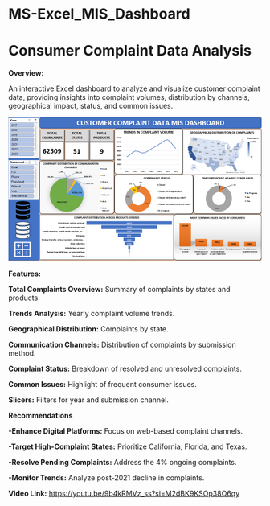 # MS-Excel_MIS_Dashboard
# Consumer Complaint Data Analysis

**Overview:**

An interactive Excel dashboard to analyze and visualize customer complaint data, providing insights into complaint volumes, distribution by channels, geographical impact, status, and common issues.

![Project Screenshot](https://github.com/JoshiPankaj09/MS-Excel_MIS_Dashboard/blob/main/Screenshot%202024-08-24%20132736.png?raw=true)



   **Features:**

**Total Complaints Overview:** Summary of complaints by states and products.

**Trends Analysis:** Yearly complaint volume trends.

**Geographical Distribution:** Complaints by state.

**Communication Channels:** Distribution of complaints by submission method.

**Complaint Status:** Breakdown of resolved and unresolved complaints.

**Common Issues:** Highlight of frequent consumer issues.

**Slicers:** Filters for year and submission channel.




**Recommendations**

**-Enhance Digital Platforms:** Focus on web-based complaint channels.

**-Target High-Complaint States:** Prioritize California, Florida, and Texas.

**-Resolve Pending Complaints:** Address the 4% ongoing complaints.

**-Monitor Trends:** Analyze post-2021 decline in complaints.


**Video Link:** https://youtu.be/9b4kRMVz_ss?si=M2dBK9KSOp38O6qy
